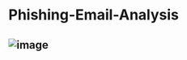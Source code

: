 # Phishing-Email-Analysis

## ![image](https://github.com/user-attachments/assets/c42df557-9fd9-45f4-ae15-995d5c1ce24f)
